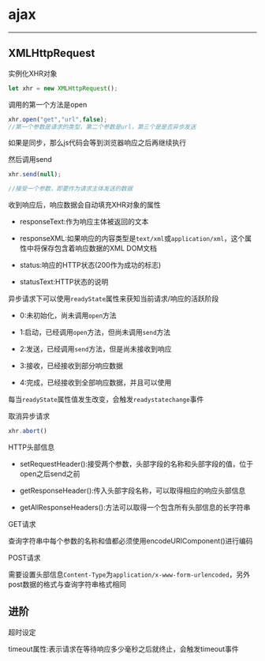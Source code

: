 # ajax

---

## XMLHttpRequest

实例化XHR对象

```js
let xhr = new XMLHttpRequest();
```

调用的第一个方法是open

```js
xhr.open("get","url",false);
//第一个参数是请求的类型，第二个参数是url，第三个是是否异步发送
```

如果是同步，那么js代码会等到浏览器响应之后再继续执行

然后调用send

```js
xhr.send(null);

//接受一个参数，即要作为请求主体发送的数据
```

收到响应后，响应数据会自动填充XHR对象的属性

* responseText:作为响应主体被返回的文本

* responseXML:如果响应的内容类型是`text/xml`或`application/xml`，这个属性中将保存包含着响应数据的XML DOM文档

* status:响应的HTTP状态(200作为成功的标志)

* statusText:HTTP状态的说明

异步请求下可以使用`readyState`属性来获知当前请求/响应的活跃阶段

* 0:未初始化，尚未调用`open`方法

* 1:启动，已经调用`open`方法，但尚未调用`send`方法

* 2:发送，已经调用`send`方法，但是尚未接收到响应

* 3:接收，已经接收到部分响应数据

* 4:完成，已经接收到全部响应数据，并且可以使用

每当`readyState`属性值发生改变，会触发`readystatechange`事件

取消异步请求

```js
xhr.abort()
```

HTTP头部信息

* setRequestHeader():接受两个参数，头部字段的名称和头部字段的值，位于open之后send之前

* getResponseHeader():传入头部字段名称，可以取得相应的响应头部信息

* getAllResponseHeaders():方法可以取得一个包含所有头部信息的长字符串

GET请求

查询字符串中每个参数的名称和值都必须使用encodeURIComponent()进行编码

POST请求

需要设置头部信息`Content-Type`为`application/x-www-form-urlencoded`，另外post数据的格式与查询字符串格式相同

## 进阶

超时设定

timeout属性:表示请求在等待响应多少毫秒之后就终止，会触发timeout事件
